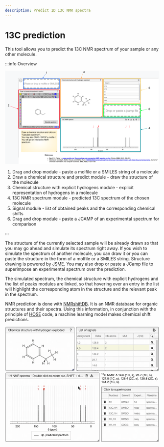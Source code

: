 ```yaml
---
description: Predict 1D 13C NMR spectra
---
```


# 13C prediction

This tool allows you to predict the 13C NMR spectrum of your sample or any other molecule.

:::info Overview

![C_predictions](C_predictions.png)

1. Drag and drop module - paste a molfile or a SMILES string of a molecule
2. Draw a chemical structure and predict module - draw the structure of the molecule
3. Chemical structure with explicit hydrogens module - explicit representation of hydrogens in a molecule
4. 13C NMR spectrum module - predicted 13C spectrum of the chosen molecule
5. Signal module - list of obtained peaks and the corresponding chemical shifts
6. Drag and drop module - paste a JCAMP of an experimental spectrum for comparison

:::

The structure of the currently selected sample will be already drawn so that you may go ahead and simulate its spectrum right away. If you wish to simulate the spectrum of another molecule, you can draw it or you can paste the structure in the form of a molfile or a SMILES string. Structure drawing is powered by [JSME](http://peter-ertl.com/jsme/). You may also drop or paste a JCamp file to superimpose an experimental spectrum over the prediction.

The simulated spectrum, the chemical structure with explicit hydrogens and the list of peaks modules are linked, so that hovering over an entry in the list will highlight the corresponding atom in the structure and the relevant peak in the spectrum.

NMR prediction is done with [NMRshiftDB](http://nmrshiftdb.nmr.uni-koeln.de/). It is an NMR database for organic structures and their spectra. Using this information, in conjunction with the principle of [HOSE](hose_code/hose_code.md) code, a machine learning model makes chemical shift predictions. 

![prediction](NMRpredict13C.gif)

  



